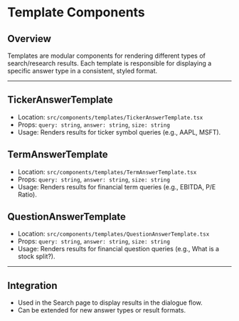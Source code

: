 # Template Components

## Overview
Templates are modular components for rendering different types of search/research results. Each template is responsible for displaying a specific answer type in a consistent, styled format.

---

## TickerAnswerTemplate
- Location: `src/components/templates/TickerAnswerTemplate.tsx`
- Props: `query: string`, `answer: string`, `size: string`
- Usage: Renders results for ticker symbol queries (e.g., AAPL, MSFT).

## TermAnswerTemplate
- Location: `src/components/templates/TermAnswerTemplate.tsx`
- Props: `query: string`, `answer: string`, `size: string`
- Usage: Renders results for financial term queries (e.g., EBITDA, P/E Ratio).

## QuestionAnswerTemplate
- Location: `src/components/templates/QuestionAnswerTemplate.tsx`
- Props: `query: string`, `answer: string`, `size: string`
- Usage: Renders results for financial question queries (e.g., What is a stock split?).

---

## Integration
- Used in the Search page to display results in the dialogue flow.
- Can be extended for new answer types or result formats. 